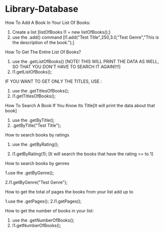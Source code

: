 # Library-Database

How To Add A Book In Your List Of Books: 

1. Create a list [listOfBooks l1 = new listOfBooks();]
2. use the .add() command [l1.add("Test Title",250,3.0,"Test Genre","This is the description of the book.");]

How To Get The Entire List Of Books? 

1. use the .getListOfBooks() [NOTE! THIS WILL PRINT THE DATA AS WELL, SO THAT YOU DON'T HAVE TO SEARCH IT AGAIN!!!!]
2. l1.getListOfBooks();

IF YOU WANT TO GET ONLY THE TITLES, USE :

1. use the .getTitlesOfBooks();
2. l1.getTitlesOfBooks();

How To Search A Book If You Know Its Title[It will print the data about that book]

1. use the .getByTitle();
2. .getByTitle("Test Title");

How to search books by ratings

1. use the .getByRating();

2. l1.getByRating(1); [It will search the books that have the rating >= to 1]

How to search books by genres

1.use the .getByGenre();

2.l1.getByGenre("Test Genre");

How to get the total of pages the books from your list add up to

1.use the .getPages();
2.l1.getPages();

How to get the number of books in your list:

1. use the .getNumberOfBooks();
2. l1.getNumberOfBooks();
